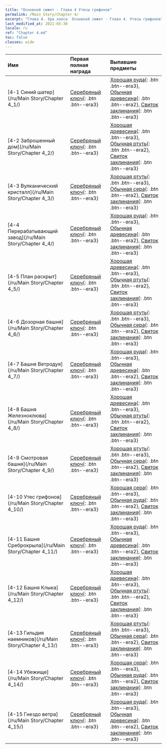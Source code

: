 ```yaml
---
title: "Основной сюжет - Глава 4 Утесы грифонов"
permalink: /Main Story/Chapter 4/
excerpt: "Глава 4. Эра хаоса  Основной сюжет - Глава 4. Утесы грифонов"
last_modified_at: 2021-03-30
locale: ru
ref: "Chapter 4.md"
toc: false
classes: wide
---
```


  | Имя |  Первая полная награда | Выпавшие предметы |
  |:------------|:------------|:------------| 
  | [4-1 Синий шатер](/ru/Main Story/Chapter 4_1/) | [Серебряный ключ](/ru/Items/con_693/){: .btn .btn--era3} | [Хорошая руда](/ru/Items/mat_12/){: .btn .btn--era3}, [Обычная древесина](/ru/Items/mat_7/){: .btn .btn--era2}, [Свиток заклинания](/ru/Items/con_694/){: .btn .btn--era3} |
  | [4-2 Заброшенный дом](/ru/Main Story/Chapter 4_2/) | [Серебряный ключ](/ru/Items/con_693/){: .btn .btn--era3} | [Хорошая древесина](/ru/Items/mat_13/){: .btn .btn--era3}, [Обычная ртуть](/ru/Items/mat_8/){: .btn .btn--era2}, [Свиток заклинания](/ru/Items/con_694/){: .btn .btn--era3} |
  | [4-3 Вулканический кристалл](/ru/Main Story/Chapter 4_3/) | [Серебряный ключ](/ru/Items/con_693/){: .btn .btn--era3} | [Хорошая ртуть](/ru/Items/mat_14/){: .btn .btn--era3}, [Обычная сера](/ru/Items/mat_9/){: .btn .btn--era2}, [Свиток заклинания](/ru/Items/con_694/){: .btn .btn--era3} |
  | [4-4 Перерабатывающий завод](/ru/Main Story/Chapter 4_4/) | [Серебряный ключ](/ru/Items/con_693/){: .btn .btn--era3} | [Хорошая руда](/ru/Items/mat_12/){: .btn .btn--era3}, [Обычная древесина](/ru/Items/mat_7/){: .btn .btn--era2}, [Свиток заклинания](/ru/Items/con_694/){: .btn .btn--era3} |
  | [4-5 План раскрыт](/ru/Main Story/Chapter 4_5/) | [Серебряный ключ](/ru/Items/con_693/){: .btn .btn--era3} | [Хорошая древесина](/ru/Items/mat_13/){: .btn .btn--era3}, [Обычная ртуть](/ru/Items/mat_8/){: .btn .btn--era2}, [Свиток заклинания](/ru/Items/con_694/){: .btn .btn--era3} |
  | [4-6 Дозорная башня](/ru/Main Story/Chapter 4_6/) | [Серебряный ключ](/ru/Items/con_693/){: .btn .btn--era3} | [Хорошая ртуть](/ru/Items/mat_14/){: .btn .btn--era3}, [Обычная сера](/ru/Items/mat_9/){: .btn .btn--era2}, [Свиток заклинания](/ru/Items/con_694/){: .btn .btn--era3} |
  | [4-7 Башня Ветродуя](/ru/Main Story/Chapter 4_7/) | [Серебряный ключ](/ru/Items/con_693/){: .btn .btn--era3} | [Хорошая руда](/ru/Items/mat_12/){: .btn .btn--era3}, [Обычная древесина](/ru/Items/mat_7/){: .btn .btn--era2}, [Свиток заклинания](/ru/Items/con_694/){: .btn .btn--era3} |
  | [4-8 Башня Железноклюва](/ru/Main Story/Chapter 4_8/) | [Серебряный ключ](/ru/Items/con_693/){: .btn .btn--era3} | [Хорошая древесина](/ru/Items/mat_13/){: .btn .btn--era3}, [Обычная ртуть](/ru/Items/mat_8/){: .btn .btn--era2}, [Свиток заклинания](/ru/Items/con_694/){: .btn .btn--era3} |
  | [4-9 Смотровая башня](/ru/Main Story/Chapter 4_9/) | [Серебряный ключ](/ru/Items/con_693/){: .btn .btn--era3} | [Хорошая ртуть](/ru/Items/mat_14/){: .btn .btn--era3}, [Обычная сера](/ru/Items/mat_9/){: .btn .btn--era2}, [Свиток заклинания](/ru/Items/con_694/){: .btn .btn--era3} |
  | [4-10 Утес грифонов](/ru/Main Story/Chapter 4_10/) | [Серебряный ключ](/ru/Items/con_693/){: .btn .btn--era3} | [Хорошая сера](/ru/Items/mat_15/){: .btn .btn--era3}, [Обычная руда](/ru/Items/mat_6/){: .btn .btn--era2}, [Свиток заклинания](/ru/Items/con_694/){: .btn .btn--era3} |
  | [4-11 Башня Среброкрыла](/ru/Main Story/Chapter 4_11/) | [Серебряный ключ](/ru/Items/con_693/){: .btn .btn--era3} | [Хорошая руда](/ru/Items/mat_12/){: .btn .btn--era3}, [Обычная древесина](/ru/Items/mat_7/){: .btn .btn--era2}, [Свиток заклинания](/ru/Items/con_694/){: .btn .btn--era3} |
  | [4-12 Башня Клыка](/ru/Main Story/Chapter 4_12/) | [Серебряный ключ](/ru/Items/con_693/){: .btn .btn--era3} | [Хорошая древесина](/ru/Items/mat_13/){: .btn .btn--era3}, [Обычная ртуть](/ru/Items/mat_8/){: .btn .btn--era2}, [Свиток заклинания](/ru/Items/con_694/){: .btn .btn--era3} |
  | [4-13 Гильдия наемников](/ru/Main Story/Chapter 4_13/) | [Серебряный ключ](/ru/Items/con_693/){: .btn .btn--era3} | [Хорошая ртуть](/ru/Items/mat_14/){: .btn .btn--era3}, [Обычная сера](/ru/Items/mat_9/){: .btn .btn--era2}, [Свиток заклинания](/ru/Items/con_694/){: .btn .btn--era3} |
  | [4-14 Убежище](/ru/Main Story/Chapter 4_14/) | [Серебряный ключ](/ru/Items/con_693/){: .btn .btn--era3} | [Хорошая сера](/ru/Items/mat_15/){: .btn .btn--era3}, [Обычная руда](/ru/Items/mat_6/){: .btn .btn--era2}, [Свиток заклинания](/ru/Items/con_694/){: .btn .btn--era3} |
  | [4-15 Гнездо ветра](/ru/Main Story/Chapter 4_15/) | [Серебряный ключ](/ru/Items/con_693/){: .btn .btn--era3} | [Хорошая руда](/ru/Items/mat_12/){: .btn .btn--era3}, [Обычная древесина](/ru/Items/mat_7/){: .btn .btn--era2}, [Свиток заклинания](/ru/Items/con_694/){: .btn .btn--era3} |
